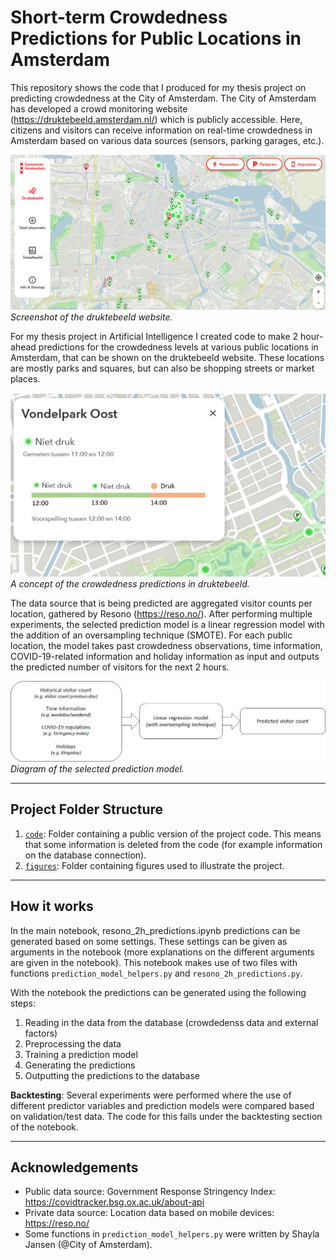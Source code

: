 # Short-term Crowdedness Predictions for Public Locations in Amsterdam

This repository shows the code that I produced for my thesis project on predicting crowdedness at the City of Amsterdam.
The City of Amsterdam has developed a crowd monitoring website (https://druktebeeld.amsterdam.nl/) which is publicly accessible. Here, citizens and visitors can receive information on real-time crowdedness in Amsterdam based on various data sources (sensors, parking garages, etc.).

![](figures/druktebeeld_screenshot.png)
*Screenshot of the druktebeeld website.*

For my thesis project in Artificial Intelligence I created code to make 2 hour-ahead predictions for the crowdedness levels at various public locations in Amsterdam, that can be shown on the druktebeeld website. These locations are mostly parks and squares, but can also be shopping streets or market places. 

![](figures/druktebeeld_predictions_example.png)
*A concept of the crowdedness predictions in druktebeeld.*

The data source that is being predicted are aggregated visitor counts per location, gathered by Resono (https://reso.no/). After performing multiple experiments, the selected prediction model is a linear regression model with the addition of an oversampling technique (SMOTE). For each public location, the model takes past crowdedness observations, time information, COVID-19-related information and holiday information as input and outputs the predicted number of visitors for the next 2 hours. 

![](figures/prediction_model.png)
*Diagram of the selected prediction model.*

---


## Project Folder Structure

1) [`code`](./code): Folder containing a public version of the project code. This means that some information is deleted from the code (for example information on the database connection).
2) [`figures`](./figures): Folder containing figures used to illustrate the project.

---


## How it works

In the main notebook, resono_2h_predictions.ipynb predictions can be generated based on some settings. These settings can be given as arguments in the notebook (more explanations on the different arguments are given in the notebook). This notebook makes use of two files with functions ```prediction_model_helpers.py``` and ```resono_2h_predictions.py```. 

With the notebook the predictions can be generated using the following steps:
1) Reading in the data from the database (crowdedenss data and external factors)
2) Preprocessing the data 
3) Training a prediction model
4) Generating the predictions 
5) Outputting the predictions to the database

**Backtesting**: Several experiments were performed where the use of different predictor variables and prediction models were compared based on validation/test data.  The code for this falls under the backtesting section of the notebook. 

---
## Acknowledgements

- Public data source: Government Response Stringency Index: https://covidtracker.bsg.ox.ac.uk/about-api
- Private data source: Location data based on mobile devices: https://reso.no/
- Some functions in ```prediction_model_helpers.py``` were written by Shayla Jansen (@City of Amsterdam). 


